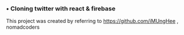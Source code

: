 ### • Cloning twitter with react & firebase

This project was created by referring to https://github.com/iMUngHee , nomadcoders
